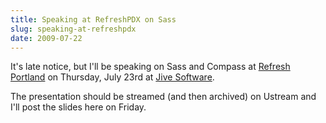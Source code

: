 ```yaml
---
title: Speaking at RefreshPDX on Sass
slug: speaking-at-refreshpdx
date: 2009-07-22
---
```


[Refresh Portland]: http://refreshpdx.org/
[Jive Software]: http://maps.google.com/maps?f=q&hl=en&q=915+SW+Stark+St,+Portland,+Multnomah,+Oregon+97205,+United+States&sll=37.0625,-95.677068&sspn=49.176833,77.519531&ie=UTF8&cd=1&geocode=0,45.521796,-122.680205&ll=45.521804,-122.680206&spn=0.021408,0.037851&t=p&z=15&iwloc=addr
[Ustream]: http://www.ustream.tv/RefreshPortland

It's late notice, but I'll be speaking on Sass and Compass at [Refresh Portland]  on Thursday, July 23rd at  [Jive Software].

The presentation should be streamed (and then archived) on Ustream and I'll post the slides here on Friday.